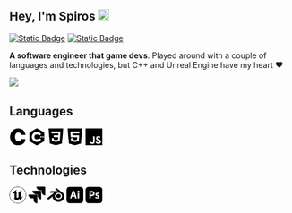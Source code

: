 <!--INTRODUCTION-->
## Hey, I'm Spiros <img src="https://media.giphy.com/media/hvRJCLFzcasrR4ia7z/giphy.gif" width="20px" height="20px">

[![Static Badge](https://img.shields.io/badge/spiros--zer-blue?style=flat&logo=linkedin&logoColor=white)](https://www.linkedin.com/in/spiros-zervos-0478b5154/)
[![Static Badge](https://img.shields.io/badge/spiros--zer-red?style=flat&logo=gmail&logoColor=white)](mailto:spiridonzervos@gmail.com)

<p> <strong>A software engineer that game devs</strong>. Played around with a couple of languages and technologies, but C++ and Unreal Engine have my heart &#9829;</p>

<img src = "https://github-readme-stats.vercel.app/api/top-langs/?username=spiros-zer&layout=compact">

<!--DETAILS-->
## Languages 
<img src="https://github.com/spiros-zer/spiros-zer/blob/main/lang/c.svg" width="30px" height="30px"> <img src="https://github.com/spiros-zer/spiros-zer/blob/main/lang/cplusplus.svg" width="30px" height="30px">
<img src="https://github.com/spiros-zer/spiros-zer/blob/main/lang/css3.svg" width="30px" height="30px"> <img src="https://github.com/spiros-zer/spiros-zer/blob/main/lang/html5.svg" width="30px" height="30px"> <img src="https://github.com/spiros-zer/spiros-zer/blob/main/lang/javascript.svg" width="30px" height="30px"> 

## Technologies

<img src="https://github.com/spiros-zer/spiros-zer/blob/main/tech/unrealengine.svg" width="30px" height="30px"> <img src="https://github.com/spiros-zer/spiros-zer/blob/main/tech/jira.svg" width="30px" height="30px">
<img src="https://github.com/spiros-zer/spiros-zer/blob/main/tech/blender.svg" width="30px" height="30px">
<img src="https://github.com/spiros-zer/spiros-zer/blob/main/tech/adobeillustrator.svg" width="30px" height="30px"> <img src="https://github.com/spiros-zer/spiros-zer/blob/main/tech/adobephotoshop.svg" width="30px" height="30px">
